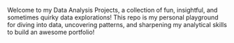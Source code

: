 Welcome to my Data Analysis Projects, a collection of fun, insightful, and sometimes quirky data explorations! This repo is my personal playground for diving into data, uncovering patterns, and sharpening my analytical skills to build an awesome portfolio! 

